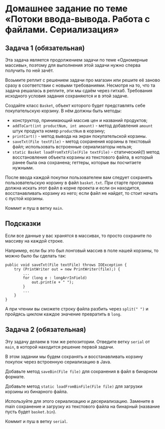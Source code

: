 # **Домашнее задание по теме «Потоки ввода-вывода. Работа с файлами. Сериализация»**


## **Задача 1 (обязательная)** 

Эта задача является продолжением задачи по теме «Одномерные массивы», поэтому для выполнения этой задачи нужно сперва получить по ней зачёт.

Возьмите реплит с решением задачи про магазин или решите её заново сразу в соответствии с новыми требованиями. Несмотря на то, что та задача решалась в реплите, эти мы сдаём через гитхаб. Требования исходного условия задания сохраняются и в этой задаче.

Создайте класс ```Basket```, объект которого будет представлять себе покупательскую корзину. В нём должны быть методы:

* конструктор, принимающий массив цен и названий продуктов;
* ```addToCart(int productNum, int amount)``` - метод добавления ```amount``` штук продукта номер ```productNum``` в корзину;
* ```printCart()``` - метод вывода на экран покупательской корзины.
* ```saveTxt(File textFile)``` - метод сохранения корзины в текстовый файл; использовать встроенные сериализаторы нельзя;
* ```static Basket loadFromTxtFile(File textFile)``` - статический(!) метод восстановления объекта корзины из текстового файла, в который ранее была она сохранена;
геттеры, которые вы посчитаете нужными.

После ввода каждой покупки пользователем вам следует сохранять пользовательскую корзину в файл ```basket.txt```. При старте программа должна искать этот файл в корне проекта и если он находится, восстанавливать корзину из него; если файл не найдет, то стоит начать с пустой корзины.

Коммит и пуш в ветку ```main```.

## **Подсказки**

Если все данные у вас хранятся в массивах, то просто сохраните по массиву на каждой строке.

Например, если бы это был лонговый массив в поле нашей корзины, то можно было бы сделать так:


```
public void saveTxt(File textFile) throws IOException {
    try (PrintWriter out = new PrintWriter(file);) {
        ...
        for (long e : longArrInField)    
            out.print(e + " ");
        }
        ...
    }
}
```
А при чтении вы сможете строку файла разбить через ```split(" ")``` и пройдясь циклом каждое значение превратить в ```long```.

## **Задача 2 (обязательная)** 

Эту задачу делаем в том же репозитории. Отведите ветку ```serial``` от ```main```, в которой находится решение первой задачи.

В этом задании мы будем сохранять и восстанавливать корзину покупок через встроенную сериализацию в Java.

Добавьте метод ```saveBin(File file)``` для сохранения в файл в бинарном формате.

Добавьте метод ```static loadFromBinFile(File file)``` для загрузки корзины из бинарного файла.

Используйте для этого сериализацию и десериализацию. Замените в main сохранение и загрузку из текстового файла на бинарный (название пусть будет ```basket.bin```).

Коммит и пуш в ветку ```serial```.